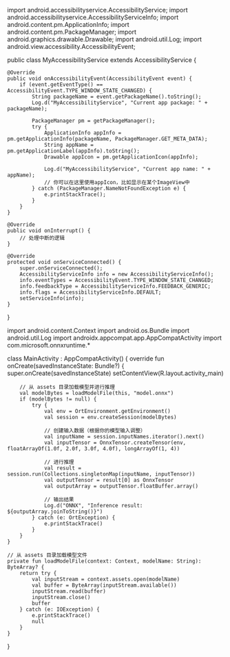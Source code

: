 import android.accessibilityservice.AccessibilityService;
import android.accessibilityservice.AccessibilityServiceInfo;
import android.content.pm.ApplicationInfo;
import android.content.pm.PackageManager;
import android.graphics.drawable.Drawable;
import android.util.Log;
import android.view.accessibility.AccessibilityEvent;

public class MyAccessibilityService extends AccessibilityService {

    @Override
    public void onAccessibilityEvent(AccessibilityEvent event) {
        if (event.getEventType() == AccessibilityEvent.TYPE_WINDOW_STATE_CHANGED) {
            String packageName = event.getPackageName().toString();
            Log.d("MyAccessibilityService", "Current app package: " + packageName);

            PackageManager pm = getPackageManager();
            try {
                ApplicationInfo appInfo = pm.getApplicationInfo(packageName, PackageManager.GET_META_DATA);
                String appName = pm.getApplicationLabel(appInfo).toString();
                Drawable appIcon = pm.getApplicationIcon(appInfo);

                Log.d("MyAccessibilityService", "Current app name: " + appName);
                // 你可以在这里使用appIcon，比如显示在某个ImageView中
            } catch (PackageManager.NameNotFoundException e) {
                e.printStackTrace();
            }
        }
    }

    @Override
    public void onInterrupt() {
        // 处理中断的逻辑
    }

    @Override
    protected void onServiceConnected() {
        super.onServiceConnected();
        AccessibilityServiceInfo info = new AccessibilityServiceInfo();
        info.eventTypes = AccessibilityEvent.TYPE_WINDOW_STATE_CHANGED;
        info.feedbackType = AccessibilityServiceInfo.FEEDBACK_GENERIC;
        info.flags = AccessibilityServiceInfo.DEFAULT;
        setServiceInfo(info);
    }
}



import android.content.Context
import android.os.Bundle
import android.util.Log
import androidx.appcompat.app.AppCompatActivity
import com.microsoft.onnxruntime.*

class MainActivity : AppCompatActivity() {
    override fun onCreate(savedInstanceState: Bundle?) {
        super.onCreate(savedInstanceState)
        setContentView(R.layout.activity_main)

        // 从 assets 目录加载模型并进行推理
        val modelBytes = loadModelFile(this, "model.onnx")
        if (modelBytes != null) {
            try {
                val env = OrtEnvironment.getEnvironment()
                val session = env.createSession(modelBytes)

                // 创建输入数据（根据你的模型输入调整）
                val inputName = session.inputNames.iterator().next()
                val inputTensor = OnnxTensor.createTensor(env, floatArrayOf(1.0f, 2.0f, 3.0f, 4.0f), longArrayOf(1, 4))

                // 进行推理
                val result = session.run(Collections.singletonMap(inputName, inputTensor))
                val outputTensor = result[0] as OnnxTensor
                val outputArray = outputTensor.floatBuffer.array()

                // 输出结果
                Log.d("ONNX", "Inference result: ${outputArray.joinToString()}")
            } catch (e: OrtException) {
                e.printStackTrace()
            }
        }
    }

    // 从 assets 目录加载模型文件
    private fun loadModelFile(context: Context, modelName: String): ByteArray? {
        return try {
            val inputStream = context.assets.open(modelName)
            val buffer = ByteArray(inputStream.available())
            inputStream.read(buffer)
            inputStream.close()
            buffer
        } catch (e: IOException) {
            e.printStackTrace()
            null
        }
    }
}
